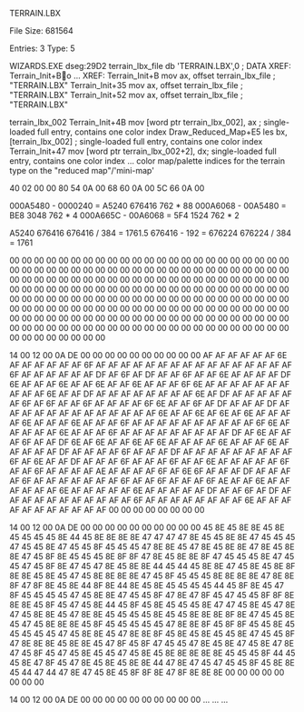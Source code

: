 
TERRAIN.LBX

File Size: 681564

Entries:    3
Type:       5



WIZARDS.EXE
dseg:29D2 terrain_lbx_file db 'TERRAIN.LBX',0     ; DATA XREF: Terrain_Init+Bo ...
XREF:
	Terrain_Init+B  mov     ax, offset terrain_lbx_file     ; "TERRAIN.LBX"
	Terrain_Init+35 mov     ax, offset terrain_lbx_file     ; "TERRAIN.LBX"
	Terrain_Init+52 mov     ax, offset terrain_lbx_file     ; "TERRAIN.LBX"

terrain_lbx_002
	Terrain_Init+4B     mov     [word ptr terrain_lbx_002], ax  ; single-loaded full entry, contains one color index
	Draw_Reduced_Map+E5 les     bx, [terrain_lbx_002]           ; single-loaded full entry, contains one color index
	Terrain_Init+47     mov     [word ptr terrain_lbx_002+2], dx; single-loaded full entry, contains one color index
...
color map/palette indices for the terrain type on the "reduced map"/'mini-map'



40 02 00 00 
80 54 0A 00 
68 60 0A 00 
5C 66 0A 00 

000A5480 - 0000240 = A5240 676416  762 * 88
000A6068 - 00A5480 =   BE8   3048  762 * 4
000A665C - 00A6068 =   5F4   1524  762 * 2

A5240
676416
676416 / 384 = 1761.5
676416 - 192 = 676224
676224 / 384 = 1761

00 00 00 00 00 00 00 00 00 00 00 00 00 00 00 00 
00 00 00 00 00 00 00 00 00 00 00 00 00 00 00 00 
00 00 00 00 00 00 00 00 00 00 00 00 00 00 00 00 
00 00 00 00 00 00 00 00 00 00 00 00 00 00 00 00 
00 00 00 00 00 00 00 00 00 00 00 00 00 00 00 00 
00 00 00 00 00 00 00 00 00 00 00 00 00 00 00 00 
00 00 00 00 00 00 00 00 00 00 00 00 00 00 00 00 
00 00 00 00 00 00 00 00 00 00 00 00 00 00 00 00 
00 00 00 00 00 00 00 00 00 00 00 00 00 00 00 00 
00 00 00 00 00 00 00 00 00 00 00 00 00 00 00 00 
00 00 00 00 00 00 00 00 00 00 00 00 00 00 00 00 
00 00 00 00 00 00 00 00 00 00 00 00 00 00 00 00 

14 00 12 00 0A DE 00 00 00 00 00 00 00 00 00 00 
AF AF AF AF AF AF 6E AF AF AF AF AF AF 6F AF AF AF AF 
AF AF AF AF AF AF AF AF AF AF AF AF 6F AF AF AF AF AF 
AF DF AF 6F AF DF AF AF 6F AF AF 6E AF AF AF AF DF 6E 
AF AF AF 6E AF AF 6E AF AF 6E AF AF AF 6F 6E AF AF AF 
AF AF AF AF AF AF AF 6E AF AF DF AF AF AF AF AF AF AF 
AF 6E AF DF AF AF AF AF AF AF 6F AF 6F AF AF 6F AF AF 
AF AF 6F 6E AF AF 6F AF DF AF AF AF DF AF AF AF AF AF 
AF AF AF AF AF AF AF AF 6E AF AF 6E AF 6E AF 6E AF AF 
AF AF 6E AF AF AF 6E AF AF AF 6F AF AF AF AF AF AF AF 
AF AF AF 6F 6E AF AF AF AF AF 6E AF AF AF 6F AF AF AF 
AF AF AF AF AF AF DF AF 6E AF AF AF 6F AF AF DF 6E AF 
6E AF AF 6E AF 6E AF AF AF AF 6E AF AF AF 6E AF AF AF 
AF AF DF AF AF AF AF 6F AF AF AF DF AF AF AF AF AF AF 
AF AF AF 6F AF 6E AF AF DF AF AF AF 6F AF AF AF 6F AF 
AF 6E AF AF AF AF AF 6F AF AF 6F AF AF AF AF AE AF AF 
AF AF 6F AF 6E 6F AF AF AF DF AF AF AF AF 6F AF AF AF 
AF AF AF AF 6F AF AF 6F AF AF AF 6F AE AF AF 6E AF AF 
AF AF AF AF 6E AF AF AF AF AF 6E AF AF AF AF AF DF AF 
AF 6F AF DF AF AF AF AF AF AF AF AF AF AF AF 6F AF AF 
AF AF AF AF AF AF 6E AF AF AF AF AF AF AF AF AF AF AF 
00 00 00 00 00 00 00 00 

14 00 12 00 0A DE 00 00 00 00 00 00 00 00 00 00 
45 8E 45 8E 8E 45 8E 45 45 45 45 8E 44 45 8E 8E 8E 8E 
47 47 47 47 8E 45 45 8E 8E 47 45 45 45 47 45 45 8E 47 
45 45 8F 45 45 45 47 8E 8E 45 47 8E 45 8E 8E 47 8E 45 
8E 8E 47 45 8F 8E 45 45 45 8E 8F 8F 47 8E 45 8E 8E 8F 
47 45 45 45 8E 47 45 45 47 45 8F 8E 47 45 47 8E 45 8E 
8E 44 45 44 45 8E 8E 47 45 8E 45 8E 8F 8E 8E 45 8E 45 
47 45 8E 8E 8E 8E 47 45 8F 45 45 45 8E 8E 8E 8E 47 8E 
8E 8F 47 8F 8E 45 8E 44 8F 8E 44 8E 45 8E 45 45 45 45 
44 45 8F 8E 45 47 8F 45 45 45 45 47 45 8E 8E 47 45 45 
8F 47 8E 47 8F 45 47 45 45 8F 8F 8E 8E 8E 45 8F 45 47 
45 8E 44 45 8F 45 8E 45 45 45 8E 47 47 45 8E 45 47 8E 
47 45 8E 8E 45 47 8E 8E 45 45 45 45 8E 45 45 8E 8E 8E 
8F 8E 47 45 45 8E 45 47 45 8E 8E 8E 45 8F 45 45 45 45 
45 47 8E 8E 8F 45 8F 8F 45 45 8E 45 45 45 45 45 47 45 
8E 8E 45 47 8E 8E 8F 45 8E 45 8E 45 45 8E 47 45 45 8F 
47 8E 8E 8E 45 8E 8E 45 47 8F 45 8F 47 45 45 47 8E 45 
8E 47 45 8E 47 8E 47 45 8F 45 47 45 8E 45 45 47 45 8E 
45 8E 8E 8E 8E 8E 45 45 45 8F 44 45 45 8E 47 8F 45 47 
8E 45 8E 45 8E 8E 44 47 8E 47 45 47 45 45 8F 45 8E 8E 
45 44 47 44 47 8E 47 45 8E 45 8F 8F 8E 47 8F 8E 8E 8E 
00 00 00 00 00 00 00 00 

14 00 12 00 0A DE 00 00 00 00 00 00 00 00 00 00
...
...
...
